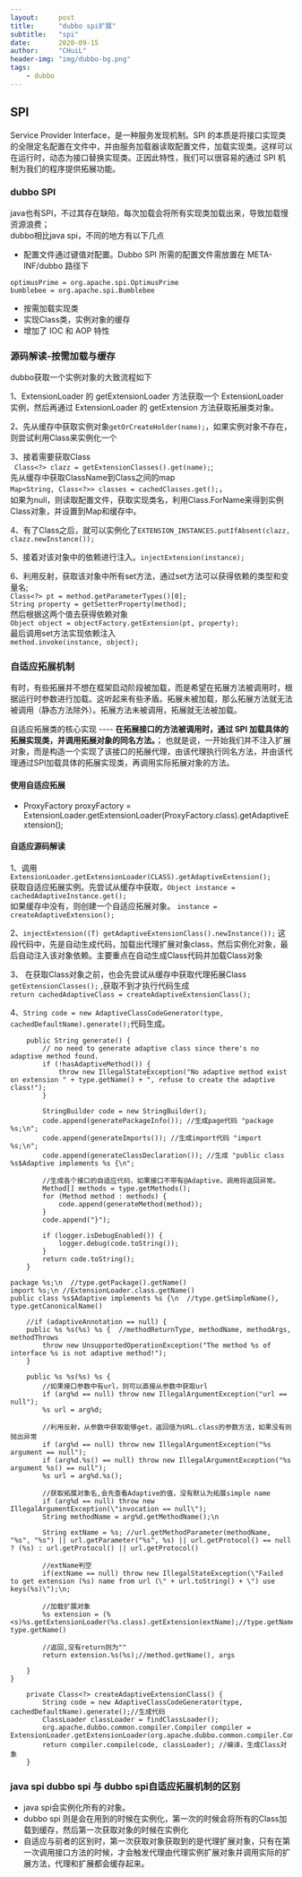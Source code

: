 ```yaml
---
layout:     post
title:      "dubbo spi扩展"
subtitle:   "spi"
date:       2020-09-15
author:     "CHuiL"
header-img: "img/dubbo-bg.png"
tags:
    - dubbo
---
```


## SPI
 Service Provider Interface，是一种服务发现机制。SPI 的本质是将接口实现类的全限定名配置在文件中，并由服务加载器读取配置文件，加载实现类。这样可以在运行时，动态为接口替换实现类。正因此特性，我们可以很容易的通过 SPI 机制为我们的程序提供拓展功能。  

### dubbo SPI 
 java也有SPI，不过其存在缺陷，每次加载会将所有实现类加载出来，导致加载慢资源浪费；  
 dubbo相比java spi，不同的地方有以下几点
 - 配置文件通过键值对配置。Dubbo SPI 所需的配置文件需放置在 META-INF/dubbo 路径下
 ```
 optimusPrime = org.apache.spi.OptimusPrime
bumblebee = org.apache.spi.Bumblebee
 ```
 - 按需加载实现类
 - 实现Class类，实例对象的缓存
 - 增加了 IOC 和 AOP 特性



### 源码解读-按需加载与缓存

dubbo获取一个实例对象的大致流程如下  

1、ExtensionLoader 的 getExtensionLoader 方法获取一个 ExtensionLoader 实例，然后再通过 ExtensionLoader 的 getExtension 方法获取拓展类对象。  

2、先从缓存中获取实例对象`getOrCreateHolder(name);`，如果实例对象不存在，则尝试利用Class来实例化一个  

3、接着需要获取Class    
` Class<?> clazz = getExtensionClasses().get(name);`;  
先从缓存中获取ClassName到Class之间的map  
`Map<String, Class<?>> classes = cachedClasses.get();`，  
如果为null，则读取配置文件，获取实现类名，利用Class.ForName来得到实例Class对象，并设置到Map和缓存中。  

4、有了Class之后，就可以实例化了`EXTENSION_INSTANCES.putIfAbsent(clazz, clazz.newInstance());`  

5、接着对该对象中的依赖进行注入。`injectExtension(instance);`    

6、利用反射，获取该对象中所有set方法，通过set方法可以获得依赖的类型和变量名;  
`Class<?> pt = method.getParameterTypes()[0];`   
`String property = getSetterProperty(method);`  
然后根据这两个值去获得依赖对象   
`Object object = objectFactory.getExtension(pt, property);`  
最后调用set方法实现依赖注入  
`method.invoke(instance, object);`

### 自适应拓展机制
有时，有些拓展并不想在框架启动阶段被加载，而是希望在拓展方法被调用时，根据运行时参数进行加载。这听起来有些矛盾。拓展未被加载，那么拓展方法就无法被调用（静态方法除外）。拓展方法未被调用，拓展就无法被加载。  

自适应拓展类的核心实现 ---- **在拓展接口的方法被调用时，通过 SPI 加载具体的拓展实现类，并调用拓展对象的同名方法。**；
也就是说，一开始我们并不注入扩展对象，而是构造一个实现了该接口的拓展代理，由该代理执行同名方法，并由该代理通过SPI加载具体的拓展实现类，再调用实际拓展对象的方法。

#### 使用自适应拓展

-  ProxyFactory proxyFactory = ExtensionLoader.getExtensionLoader(ProxyFactory.class).getAdaptiveExtension();
#### 自适应源码解读
1、调用`ExtensionLoader.getExtensionLoader(CLASS).getAdaptiveExtension();`  
获取自适应拓展实例。先尝试从缓存中获取，`Object instance = cachedAdaptiveInstance.get();`   
如果缓存中没有，则创建一个自适应拓展对象。  `instance = createAdaptiveExtension();`   

2、`injectExtension((T) getAdaptiveExtensionClass().newInstance());` 这段代码中，先是自动生成代码，加载出代理扩展对象class，然后实例化对象，最后自动注入该对象依赖。主要重点在自动生成Class代码并加载Class对象

3、 在获取Class对象之前，也会先尝试从缓存中获取代理拓展Class `getExtensionClasses();` ,获取不到才执行代码生成  
`return cachedAdaptiveClass = createAdaptiveExtensionClass();`  

4、`String code = new AdaptiveClassCodeGenerator(type, cachedDefaultName).generate();`代码生成。
```
    public String generate() {
        // no need to generate adaptive class since there's no adaptive method found.
        if (!hasAdaptiveMethod()) {
            throw new IllegalStateException("No adaptive method exist on extension " + type.getName() + ", refuse to create the adaptive class!");
        }

        StringBuilder code = new StringBuilder();
        code.append(generatePackageInfo()); //生成page代码 "package %s;\n";
        code.append(generateImports()); //生成import代码 "import %s;\n"; 
        code.append(generateClassDeclaration()); //生成 "public class %s$Adaptive implements %s {\n";

        //生成各个接口的自适应代码，如果接口不带有@Adaptive，调用将返回异常。
        Method[] methods = type.getMethods(); 
        for (Method method : methods) {
            code.append(generateMethod(method));
        }
        code.append("}");

        if (logger.isDebugEnabled()) {
            logger.debug(code.toString());
        }
        return code.toString();
    }
```

```
package %s;\n  //type.getPackage().getName()
import %s;\n //ExtensionLoader.class.getName()
public class %s$Adaptive implements %s {\n  //type.getSimpleName(), type.getCanonicalName()
    
    //if (adaptiveAnnotation == null) {
    public %s %s(%s) %s {  //methodReturnType, methodName, methodArgs, methodThrows
        throw new UnsupportedOperationException("The method %s of interface %s is not adaptive method!");
    }
        
    public %s %s(%s) %s {
        //如果接口参数中有url，则可以直接从参数中获取url
        if (arg%d == null) throw new IllegalArgumentException("url == null");
        %s url = arg%d;
        
        //利用反射，从参数中获取能够get，返回值为URL.class的参数方法，如果没有则抛出异常
        if (arg%d == null) throw new IllegalArgumentException("%s argument == null");
        if (arg%d.%s() == null) throw new IllegalArgumentException("%s argument %s() == null");
        %s url = arg%d.%s();
        
        //获取拓展对象名,会先查看Adaptive的值，没有默认为拓展simple name
        if (arg%d == null) throw new IllegalArgumentException(\"invocation == null\"); 
        String methodName = arg%d.getMethodName();\n
        
        String extName = %s; //url.getMethodParameter(methodName, "%s", "%s") || url.getParameter("%s", %s) || url.getProtocol() == null ? (%s) : url.getProtocol() || url.getProtocol()
        
        //extName判空
        if(extName == null) throw new IllegalStateException(\"Failed to get extension (%s) name from url (\" + url.toString() + \") use keys(%s)\");\n;

        //加载扩展对象
        %s extension = (%<s)%s.getExtensionLoader(%s.class).getExtension(extName);//type.getName(),ExtensionLoader.class.getSimpleName(), type.getName()

        //返回,没有return则为""
        return extension.%s(%s);//method.getName(), args
        
    }
}

```

```
    private Class<?> createAdaptiveExtensionClass() {
        String code = new AdaptiveClassCodeGenerator(type, cachedDefaultName).generate();//生成代码
        ClassLoader classLoader = findClassLoader();
        org.apache.dubbo.common.compiler.Compiler compiler = ExtensionLoader.getExtensionLoader(org.apache.dubbo.common.compiler.Compiler.class).getAdaptiveExtension();
        return compiler.compile(code, classLoader); //编译，生成Class对象
    }
```


### java spi dubbo spi 与 dubbo spi自适应拓展机制的区别
- java spi会实例化所有的对象。
- dubbo spi 则是会在用到的时候在实例化，第一次的时候会将所有的Class加载到缓存，然后第一次获取对象的时候在实例化
- 自适应与前者的区别时，第一次获取对象获取到的是代理扩展对象，只有在第一次调用接口方法的时候，才会触发代理由代理实例扩展对象并调用实际的扩展方法，代理和扩展都会缓存起来。
